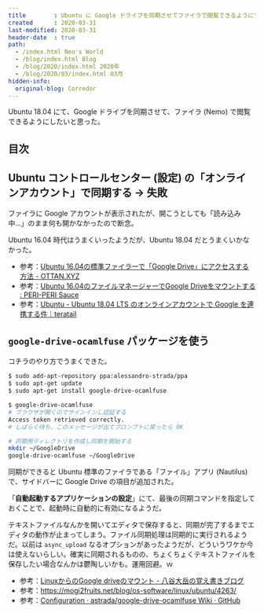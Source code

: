 ```yaml
---
title        : Ubuntu に Google ドライブを同期させてファイラで閲覧できるようにする
created      : 2020-03-31
last-modified: 2020-03-31
header-date  : true
path:
  - /index.html Neo's World
  - /blog/index.html Blog
  - /blog/2020/index.html 2020年
  - /blog/2020/03/index.html 03月
hidden-info:
  original-blog: Corredor
---
```


Ubuntu 18.04 にて、Google ドライブを同期させて、ファイラ (Nemo) で閲覧できるようにしたいと思った。

## 目次

## Ubuntu コントロールセンター (設定) の「オンラインアカウント」で同期する → 失敗

ファイラに Google アカウントが表示されたが、開こうとしても「読み込み中…」のまま何も開かなかったので断念。

Ubuntu 16.04 時代はうまくいったようだが、Ubuntu 18.04 だとうまくいかなかった。

- 参考：[Ubuntu 16.04の標準ファイラーで「Google Drive」にアクセスする方法 - OTTAN.XYZ](https://ottan.xyz/ubuntu-16-04-google-drive-filer-4725/)
- 参考：[Ubuntu 16.04のファイルマネージャーでGoogle Driveをマウントする : PERI-PERI Sauce](http://inux.blog.jp/archives/51993495.html)
- 参考：[Ubuntu - Ubuntu 18.04 LTS のオンラインアカウントで Google を連携する件｜teratail](https://teratail.com/questions/135603)

## `google-drive-ocamlfuse` パッケージを使う

コチラのやり方でうまくできた。

```bash
$ sudo add-apt-repository ppa:alessandro-strada/ppa
$ sudo apt-get update
$ sudo apt-get install google-drive-ocamlfuse

$ google-drive-ocamlfuse
# ブラウザが開くのでサインインし認証する
Access token retrieved correctly.
# しばらく待ち、このメッセージが出てプロンプトに戻ったら OK

# 同期用ディレクトリを作成し同期を開始する
mkdir ~/GoogleDrive
google-drive-ocamlfuse ~/GoogleDrive
```

同期ができると Ubuntu 標準のファイラである「ファイル」アプリ (Nautilus) で、サイドバーに Google Drive の項目が追加された。

「**自動起動するアプリケーションの設定**」にて、最後の同期コマンドを指定しておくことで、起動時に自動的に有効になるようだ。

テキストファイルなんかを開いてエディタで保存すると、同期が完了するまでエディタの動作が止まってしまう。ファイル同期処理は同期的に実行されるようだ。以前は `async_upload` なるオプションがあったようだが、どういうワケか今は使えないらしい。確実に同期されるものの、ちょくちょくテキストファイルを保存したい場合なんかは鬱陶しいかも。運用回避。ｗ

- 参考：[LinuxからのGoogle driveのマウント - 八谷大岳の覚え書きブログ](http://hirotaka-hachiya.hatenablog.com/entry/2019/01/11/145135)
- 参考：<https://mogi2fruits.net/blog/os-software/linux/ubuntu/4263/>
- 参考：[Configuration · astrada/google-drive-ocamlfuse Wiki · GitHub](https://github.com/astrada/google-drive-ocamlfuse/wiki/Configuration)
